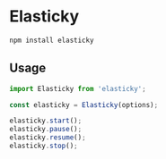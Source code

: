 # Elasticky

```sh
npm install elasticky
```

## Usage

```js
import Elasticky from 'elasticky';

const elasticky = Elasticky(options);

elasticky.start();
elasticky.pause();
elasticky.resume();
elasticky.stop();
```
